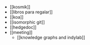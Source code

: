 
- [[kosmik]]
- [[libros para regalar]]
- [[koa]]
- [[isomorphic git]]
- [[hedgedoc]]
- [[meeting]]
  - [[knowledge graphs and indylab]]